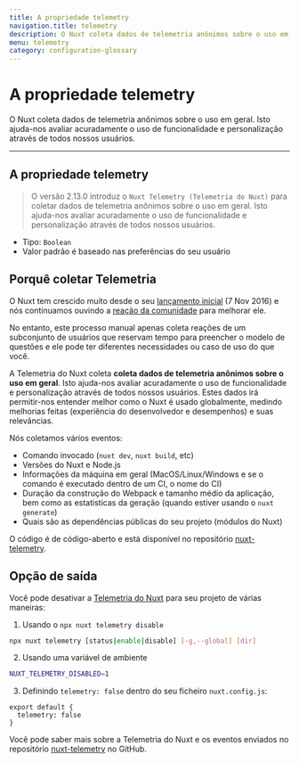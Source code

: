 ```yaml
---
title: A propriedade telemetry
navigation.title: telemetry
description: O Nuxt coleta dados de telemetria anônimos sobre o uso em geral. Isto ajuda-nos avaliar acuradamente o uso de funcionalidade e personalização através de todos nossos usuários.
menu: telemetry
category: configuration-glossary
---
```

# A propriedade telemetry

O Nuxt coleta dados de telemetria anônimos sobre o uso em geral. Isto ajuda-nos avaliar acuradamente o uso de funcionalidade e personalização através de todos nossos usuários.

---

## A propriedade telemetry

> O versão 2.13.0 introduz o `Nuxt Telemetry (Telemetria do Nuxt)` para coletar dados de telemetria anônimos sobre o uso em geral. Isto ajuda-nos avaliar acuradamente o uso de funcionalidade e personalização através de todos nossos usuários.

- Tipo: `Boolean`
- Valor padrão é baseado nas preferências do seu usuário

## Porquê coletar Telemetria

O Nuxt tem crescido muito desde o seu [lançamento inicial](https://github.com/nuxt/nuxt.js/releases/tag/v0.2.0) (7 Nov 2016) e nós continuamos ouvindo a [reação da comunidade](https://github.com/nuxt/nuxt.js/issues) para melhorar ele.

No entanto, este processo manual apenas coleta reações de um subconjunto de usuários que reservam tempo para preencher o modelo de questões e ele pode ter diferentes necessidades ou caso de uso do que você.

A Telemetria do Nuxt coleta **coleta dados de telemetria anônimos sobre o uso em geral**. Isto ajuda-nos avaliar acuradamente o uso de funcionalidade e personalização através de todos nossos usuários. Estes dados irá permitir-nos entender melhor como o Nuxt é usado globalmente, medindo melhorias feitas (experiência do desenvolvedor e desempenhos) e suas relevâncias.

Nós coletamos vários eventos:

- Comando invocado (`nuxt dev`, `nuxt build`, etc)
- Versões do Nuxt e Node.js
- Informações da máquina em geral (MacOS/Linux/Windows e se o comando é executado dentro de um CI, o nome do CI)
- Duração da construção do Webpack e tamanho médio da aplicação, bem como as estatisticas da geração (quando estiver usando o `nuxt generate`)
- Quais são as dependências públicas do seu projeto (módulos do Nuxt)

O código é de código-aberto e está disponível no repositório [nuxt-telemetry](https://github.com/nuxt/telemetry).

## Opção de saída

Você pode desativar a [Telemetria do Nuxt](https://github.com/nuxt/telemetry) para seu projeto de várias maneiras:

1. Usando o `npx nuxt telemetry disable`

```bash
npx nuxt telemetry [status|enable|disable] [-g,--global] [dir]
```

2. Usando uma variável de ambiente

```bash
NUXT_TELEMETRY_DISABLED=1
```

3. Definindo `telemetry: false` dentro do seu ficheiro `nuxt.config.js`:

```js{}[nuxt.config.js]
export default {
  telemetry: false
}
```

Você pode saber mais sobre a Telemetria do Nuxt e os eventos enviados no repositório [nuxt-telemetry](https://github.com/nuxt/telemetry) no GitHub.
